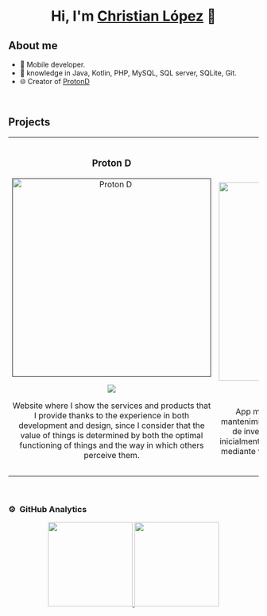 <div align="center">
<h1 align="center">Hi, I'm <a href="https://protond.com.co/desarrollador-movil-web/">Christian López</a> 👋</h1>
</div>

## About me

- 📲 Mobile developer.
- 🧠 knowledge in Java, Kotlin, PHP, MySQL, SQL server, SQLite, Git.
- 🌐 Creator of [ProtonD](https://protond.com.co)
<br>

## Projects
<table>
<tr>
<td width="50%">
<h3 align="center">Proton D</h3>
<div align="center">
<a href=""https://github.com/chlopezf" target="_blank"><img src="https://protond.com.co/wp-content/uploads/2022/07/protond_logo_fondo_reducido.png" width="400" alt="Proton D"></a>
<p>
<a href="https://protond.com.co" target="_blank">
<img src="https://img.shields.io/badge/WebSite-3472A6?style=for-the-badge">
</a>
</p>
<p>Website where I show the services and products that I provide thanks to the experience in both development and design, since I consider that the value of things is determined by both the optimal functioning of things and the way in which others perceive them.</p>
</div>
                                                                                      
</td>

<td width="50%">
<br>
<h3 align="center">SIMAGIN</h3>
<div align="center">                                       
<a href="https://simagin.protond.com.co/" target="_blank"><img src="https://simagin.protond.com.co/wp-content/uploads/2022/07/smartphone.png" width="400" alt="SIMAGIN"></a>
<br>
<p>
<a href="https://simagin.protond.com.co/" target="_blank">
<img src="https://img.shields.io/badge/C%C3%93DIGO-FFD100?style=for-the-badge&logo=github&logoColor=black">
</a>
<a href="https://simagin.protond.com.co/" target="_blank">
<img src="https://img.shields.io/badge/WEBSITE-FFD100?style=for-the-badge">
</a>
</p>
</p>App móvil desarrollada para sistematizar los mantenimientos y para la gestionar de forma óptima de inventarios de las compañias. Desarrollada inicialmente en java, utilizando XML, consumo de api mediante voley. En cuanto a la parte de webservice, esta desarrollado en PHP.</p>
</div>                                                             
</table>                                                                                 
</div>
<br>

### ⚙️ &nbsp;GitHub Analytics

<p align="center">
<a href="https://github.com/chlopezf">
  <img height="170em" src="https://github-readme-stats-eight-theta.vercel.app/api?username=chlopezf&show_icons=true&theme=algolia&include_all_commits=true&count_private=true"/>
  <img height="170em" src="https://github-readme-stats-eight-theta.vercel.app/api/top-langs/?username=chlopezf&layout=compact&langs_count=8&theme=algolia"/>
</a>
</p>
